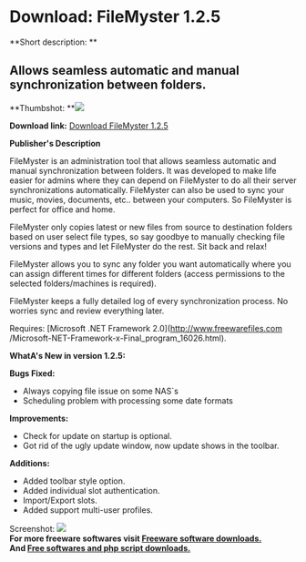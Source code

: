 # Download: FileMyster 1.2.5

**Short description: **

## Allows seamless automatic and manual synchronization between folders.

  
**Thumbshot: **![](http://www.freewarefiles.com/screenshot/filemyster_md.gif)   
  
**Download link:** [Download FileMyster 1.2.5](http://freesoftwares.boysofts.com/FileMyster_program_44314.html)  
  

**Publisher's Description**  
  

FileMyster is an administration tool that allows seamless automatic and manual
synchronization between folders. It was developed to make life easier for
admins where they can depend on FileMyster to do all their server
synchronizations automatically. FileMyster can also be used to sync your
music, movies, documents, etc.. between your computers. So FileMyster is
perfect for office and home.

FileMyster only copies latest or new files from source to destination folders
based on user select file types, so say goodbye to manually checking file
versions and types and let FileMyster do the rest. Sit back and relax!

FileMyster allows you to sync any folder you want automatically where you can
assign different times for different folders (access permissions to the
selected folders/machines is required).

FileMyster keeps a fully detailed log of every synchronization process. No
worries sync and review everything later.

Requires: [Microsoft .NET Framework 2.0](http://www.freewarefiles.com
/Microsoft-NET-Framework-x-Final_program_16026.html).

**WhatA's New in version 1.2.5:**

**Bugs Fixed:**

  * Always copying file issue on some NAS`s 
  * Scheduling problem with processing some date formats 

**Improvements:**

  * Check for update on startup is optional. 
  * Got rid of the ugly update window, now update shows in the toolbar. 

**Additions:**

  * Added toolbar style option. 
  * Added individual slot authentication. 
  * Import/Export slots. 
  * Added support multi-user profiles. 

  
  
Screenshot: ![](http://www.freewarefiles.com/screenshot/filemyster.gif)  
**For more freeware softwares visit [Freeware software downloads.](http://freesoftwares.boysofts.com/)**   
**And [Free softwares and php script downloads.](http://www.boysofts.com/)**

